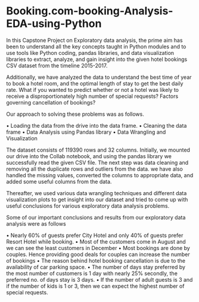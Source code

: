 # Booking.com-booking-Analysis-EDA-using-Python

In this Capstone Project on Exploratory data analysis, the prime aim has been to understand all the key concepts taught in Python modules and to use tools like Python coding, pandas libraries, and data visualization libraries to extract, analyze, and gain insight into the given hotel bookings CSV dataset from the timeline 2015-2017. 

Additionally, we have analyzed the data to understand the best time of year to book a hotel room, and the optimal length of stay to get the best daily rate. What if you wanted to predict whether or not a hotel was likely to receive a disproportionately high number of special requests? 
Factors governing cancellation of bookings?

Our approach to solving these problems was as follows.

•	Loading the data from the drive into the data frame.
•	Cleaning the data frame
•	Data Analysis using Pandas library
•	Data Wrangling and Visualization

The dataset consists of 119390 rows and 32 columns.
Initially, we mounted our drive into the Collab notebook, and using the pandas library we successfully read the given CSV file. The next step was data cleaning and removing all the duplicate rows and outliers from the data. we have also handled the missing values, converted the columns to appropriate data, and added some useful columns from the data.

Thereafter, we used various data wrangling techniques and different data visualization plots to get insight into our dataset and tried to come up with useful conclusions for various exploratory data analysis problems. 

Some of our important conclusions and results from our exploratory data analysis were as follows

•	Nearly 60% of guests prefer City Hotel and only 40% of guests prefer Resort Hotel while booking.
•	Most of the customers come in August and we can see the least customers in December
•	Most bookings are done by couples. Hence providing good deals for couples can increase the number of bookings
•	 The reason behind hotel booking cancellation is due to the availability of car parking space.
•	The number of days stay preferred by the most number of customers is 1 day with nearly 25% secondly, the preferred no. of days stay is 3 days.
•	If the number of adult guests is 3 and if the number of kids is 1 or 3, then we can expect the highest number of special requests.

